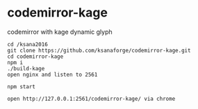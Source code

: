 # codemirror-kage
codemirror with kage dynamic glyph

    cd /ksana2016
    git clone https://github.com/ksanaforge/codemirror-kage.git
    cd codemirror-kage
    npm i
    ./build-kage
    open nginx and listen to 2561
    
    npm start

    open http://127.0.0.1:2561/codemirror-kage/ via chrome



